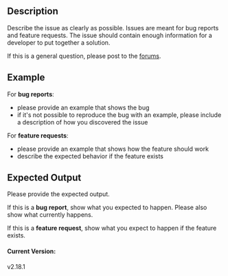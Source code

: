 ## Description
Describe the issue as clearly as possible. Issues are meant for bug reports and feature requests. The issue should contain enough information for a developer to put together a solution.

If this is a general question, please post to the [forums](http://discourse.mc-stan.org).

## Example
For **bug reports**:

- please provide an example that shows the bug
- if it's not possible to reproduce the bug with an example, please include a description of how you discovered the issue


For **feature requests**:

- please provide an example that shows how the feature should work
- describe the expected behavior if the feature exists


## Expected Output
Please provide the expected output.

If this is a **bug report**, show what you expected to happen. Please also show what currently happens.

If this is a **feature request**, show what you expect to happen if the feature exists.


#### Current Version:
v2.18.1
